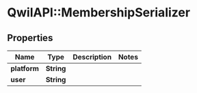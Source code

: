 # QwilAPI::MembershipSerializer

## Properties
Name | Type | Description | Notes
------------ | ------------- | ------------- | -------------
**platform** | **String** |  | 
**user** | **String** |  | 


